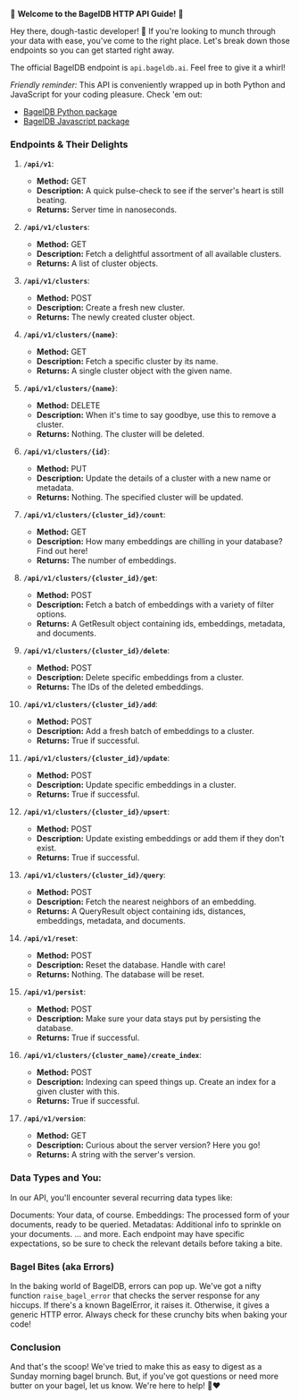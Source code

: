 🥯 **Welcome to the BagelDB HTTP API Guide!** 🥯

Hey there, dough-tastic developer! 🥯 If you're looking to munch through your data with ease, you've come to the right place. Let's break down those endpoints so you can get started right away.

The official BagelDB endpoint is `api.bageldb.ai`. Feel free to give it a whirl!

*Friendly reminder:* This API is conveniently wrapped up in both Python and JavaScript for your coding pleasure. Check 'em out:
- [BagelDB Python package](https://github.com/Bagel-DB/Client/tree/main/python)
- [BagelDB Javascript package](https://github.com/Bagel-DB/Client/tree/main/javascript)

### **Endpoints & Their Delights**

1. **`/api/v1`**: 
   - **Method:** GET
   - **Description:** A quick pulse-check to see if the server's heart is still beating.
   - **Returns:** Server time in nanoseconds.

2. **`/api/v1/clusters`**: 
   - **Method:** GET
   - **Description:** Fetch a delightful assortment of all available clusters.
   - **Returns:** A list of cluster objects.

3. **`/api/v1/clusters`**: 
   - **Method:** POST
   - **Description:** Create a fresh new cluster. 
   - **Returns:** The newly created cluster object.

4. **`/api/v1/clusters/{name}`**: 
   - **Method:** GET
   - **Description:** Fetch a specific cluster by its name.
   - **Returns:** A single cluster object with the given name.

5. **`/api/v1/clusters/{name}`**: 
   - **Method:** DELETE
   - **Description:** When it's time to say goodbye, use this to remove a cluster.
   - **Returns:** Nothing. The cluster will be deleted.

6. **`/api/v1/clusters/{id}`**: 
   - **Method:** PUT
   - **Description:** Update the details of a cluster with a new name or metadata.
   - **Returns:** Nothing. The specified cluster will be updated.

7. **`/api/v1/clusters/{cluster_id}/count`**: 
   - **Method:** GET
   - **Description:** How many embeddings are chilling in your database? Find out here!
   - **Returns:** The number of embeddings.

8. **`/api/v1/clusters/{cluster_id}/get`**: 
   - **Method:** POST
   - **Description:** Fetch a batch of embeddings with a variety of filter options.
   - **Returns:** A GetResult object containing ids, embeddings, metadata, and documents.

9. **`/api/v1/clusters/{cluster_id}/delete`**: 
   - **Method:** POST
   - **Description:** Delete specific embeddings from a cluster.
   - **Returns:** The IDs of the deleted embeddings.

10. **`/api/v1/clusters/{cluster_id}/add`**: 
    - **Method:** POST
    - **Description:** Add a fresh batch of embeddings to a cluster.
    - **Returns:** True if successful.

11. **`/api/v1/clusters/{cluster_id}/update`**: 
    - **Method:** POST
    - **Description:** Update specific embeddings in a cluster.
    - **Returns:** True if successful.

12. **`/api/v1/clusters/{cluster_id}/upsert`**: 
    - **Method:** POST
    - **Description:** Update existing embeddings or add them if they don't exist.
    - **Returns:** True if successful.

13. **`/api/v1/clusters/{cluster_id}/query`**: 
    - **Method:** POST
    - **Description:** Fetch the nearest neighbors of an embedding.
    - **Returns:** A QueryResult object containing ids, distances, embeddings, metadata, and documents.

14. **`/api/v1/reset`**: 
    - **Method:** POST
    - **Description:** Reset the database. Handle with care!
    - **Returns:** Nothing. The database will be reset.

15. **`/api/v1/persist`**: 
    - **Method:** POST
    - **Description:** Make sure your data stays put by persisting the database.
    - **Returns:** True if successful.

16. **`/api/v1/clusters/{cluster_name}/create_index`**: 
    - **Method:** POST
    - **Description:** Indexing can speed things up. Create an index for a given cluster with this.
    - **Returns:** True if successful.

17. **`/api/v1/version`**: 
    - **Method:** GET
    - **Description:** Curious about the server version? Here you go!
    - **Returns:** A string with the server's version.

### Data Types and You:
In our API, you'll encounter several recurring data types like:

Documents: Your data, of course.
Embeddings: The processed form of your documents, ready to be queried.
Metadatas: Additional info to sprinkle on your documents.
... and more. Each endpoint may have specific expectations, so be sure to check the relevant details before taking a bite.

### **Bagel Bites (aka Errors)**

In the baking world of BagelDB, errors can pop up. We've got a nifty function `raise_bagel_error` that checks the server response for any hiccups. If there's a known BagelError, it raises it. Otherwise, it gives a generic HTTP error. Always check for these crunchy bits when baking your code!

### Conclusion

And that's the scoop! We've tried to make this as easy to digest as a Sunday morning bagel brunch. But, if you've got questions or need more butter on your bagel, let us know. We're here to help! 🥯❤️
